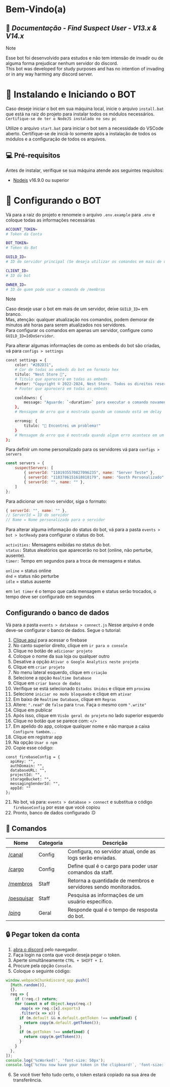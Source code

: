 # Bem-Vindo(a)
## 👑 _Documentação - Find Suspect User - V13.x & V14.x_

> [!NOTE]
> Esse bot foi desenvolvido para estudos e não tem intensão de invadir ou de alguma forma prejudicar nenhum servidor do discord. <br>
> This bot was developed for study purposes and has no intention of invading or in any way harming any discord server. <br>

# 🤖 Instalando e Iniciando o BOT

Caso deseje iniciar o bot em sua máquina local, inicie o arquivo `install.bat` que está na raiz do projeto para instalar todos os módulos necessários. `Certifique-se de ter o NodeJS instalado no seu pc`

Utilize o arquivo `start.bat` para iniciar o bot sem a necessidade do VSCode aberto. Certifique-se de iniciá-lo somente após a instalação de todos os módulos e a configuração de todos os arquivos.

## 💻 Pré-requisitos

Antes de instalar, verifique se sua máquina atende aos seguintes requisitos:

* [Nodejs](https://nodejs.org/en/) v16.9.0 ou superior

# 🔧 Configurando o BOT

Vá para a raiz do projeto e renomeie o arquivo `.env.example` para `.env` e coloque todas as informações necessárias

```bash
ACCOUNT_TOKEN=
# Token da Conta

BOT_TOKEN=
# Token do Bot

GUILD_ID=
# ID do servidor principal (Se deseja utilizar os comandos em mais de um servidor, deixe em branco)

CLIENT_ID=
# ID do bot

OWNER_ID=
# ID de quem pode usar o comando de /membros
```

> [!NOTE]
> Caso deseje usar o bot em mais de um servidor, deixe `GUILD_ID=` em branco. <br>
> Mas, atenção: qualquer atualização nos comandos, podem demorar de minutos até horas para serem atualizados nos servidores. <br>
> Para configurar os comandos em apenas um servidor, configure como `GUILD_ID=IdDoServidor`. <br>

Para alterar algumas informações de como as embeds do bot são criadas, vá para `configs > settings`

```bash
const settings = {
    color: "#2B2D31",
    # Cor de todas as embeds do bot em formato hex
    titulo: "Nest Store 👑",
    # Titulo que aparecerá em todas as embeds
    footer: "Copyright © 2022-2024, Nest Store. Todos os direitos reservados.",
    # Footer que aparecerá em todas as embeds

    cooldowns: {
        message: "Aguarde: `<duration>` para executar o comando novamente!"
    },
    # Mensagem de erro que é mostrada quando um comando está em delay

    erromsg: {
        titulo: "🤔 Encontrei um problema!"
    }
    # Mensagem de erro que é mostrada quando algum erro acontece em um comando
};
```

Para definir um nome personalizado para os servidores vá para `configs > servers`

```js
const servers = {
    suspectServers: [
        { serverId: "1101935570827096235", name: "Server Teste" },
        { serverId: "1183786151618818179", name: "Gosth Personalizado" },
        { serverId: "", name: "" },
    ]
};
```

Para adicionar um novo servidor, siga o formato:

```js
{ serverId: "", name: "" },
// ServerId = ID do servidor
// Name = Nome personalizado para o servidor
``` 

Para alterar alguma informação do status do bot, vá para a pasta `events > bot > botReady` para configurar o status do bot.

`activities:` Mensagens exibidas no status do bot.<br>
`status:` Status aleatórios que aparecerão no bot (online, não perturbe, ausente).<br>
`timer:` Tempo em segundos para a troca de mensagens e status.<br>

`online` = status online<br>
`dnd` = status não perturbe<br>
`idle` = status ausente<br>

em `let timer` é o tempo que cada mensagem e status serão trocados, o tempo deve ser configurado em segundos

## Configurando o banco de dados

Vá para a pasta `events > database > connect.js`
Nesse arquivo é onde deve-se configurar o banco de dados. Segue o tutorial:

1. [Clique aqui](https://firebase.google.com/docs?hl=pt&authuser=0) para acessar o firebase
2. No canto superior direito, clique em `ir para o console`
3. Clique no botão de `adicionar projeto`
4. Coloque o nome da sua loja ou qualquer outro
5. Desative a opção `Ativar o Google Analytics neste projeto`
6. Clique em `criar projeto`
7. No menu lateral esquerdo, clique em `criação`
8. Selecione a opção `Realtime Database`
9. Clique em `criar banco de dados`
10. Verifique se está selecionado `Estados Unidos` e clique em `proxima`
11. Selecione `iniciar no modo bloqueado` e clique em `ativar`
12. Em baixo de `Realtime Database`, clique em `Regras`
13. Altere: `".read"` de `false` para `true`. Faça o mesmo com `".write"`
14. Clique em publicar
15. Após isso, clique em `Visão geral do projeto` no lado superior esquerdo
16. Clique no botão que se parece com: `</>`
17. Em apelido do app, coloque qualquer nome e não marque a caixa `Configure também...`
18. Clique em registrar app
19. Na opção `Usar o npm`
20. Copie esse código:

```
const firebaseConfig = {
  apiKey: "",
  authDomain: "",
  databaseURL: "",
  projectId: "",
  storageBucket: "",
  messagingSenderId: "",
  appId: ""
};
```

21. No bot, vá para: `events > database > connect` e substitua o código `firebaseConfig` por esse que você copiou
22. Pronto, banco de dados configurado :D

## 📂 Comandos

Nome | Categoria | Descrição
| - | - | - |
[/canal](README.md) | Config | Configura, no servidor atual, onde as logs serão enviadas.
[/cargo](README.md) | Config | Define qual é o cargo para poder usar comandos da staff.
[/membros](README.md) | Staff | Retorna a quantidade de membros e servidores sendo monitorados.
[/pesquisar](README.md) | Staff | Pesquisa as informações de um usuário específico.
[/ping](README.md) | Geral | Responde qual é o tempo de resposta do bot.

## 🔒 Pegar token da conta

1. [abra o discord](https://discord.com/app) pelo navegador.
2. Faça login na conta que você deseja pegar o token.
3. Aperte simultâneamente `CTRL + SHIFT + I`.
4. Procure pela opção `Console`.
5. Coloque o seguinte código:

```js
window.webpackChunkdiscord_app.push([
  [Math.random()],
  {},
  req => {
    if (!req.c) return;
    for (const m of Object.keys(req.c)
      .map(x => req.c[x].exports)
      .filter(x => x)) {
      if (m.default && m.default.getToken !== undefined) {
        return copy(m.default.getToken());
      }
      if (m.getToken !== undefined) {
        return copy(m.getToken());
      }
    }
  },
]);
console.log('%cWorked!', 'font-size: 50px');
console.log(`%cYou now have your token in the clipboard!`, 'font-size: 16px');
```

6. Se você tiver feito tudo certo, o token estará copiado na sua área de transferência.

